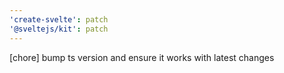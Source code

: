 ```yaml
---
'create-svelte': patch
'@sveltejs/kit': patch
---
```


[chore] bump ts version and ensure it works with latest changes
